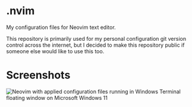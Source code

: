 # .nvim 
My configuration files for Neovim text editor.

This repository is primarily used for my personal configuration git version control across the internet, but I decided to make this repository public if someone else would like to use this too.

# Screenshots
![Neovim with applied configuration files running in Windows Terminal floating window on Microsoft Windows 11](https://github.com/user-attachments/assets/9d8e96a4-6b34-4c6c-82bc-5e9ea4a38ba6)
